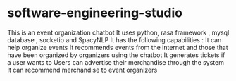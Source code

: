 # software-engineering-studio
This is an event organization chatbot
It uses python, rasa framework , mysql database , socketio and SpacyNLP 
It has the following capabilities : 
It can help organize events
It recommends events from the internet and those that have been organized by organizers using the chatbot
It generates tickets if a user wants to
Users can advertise their merchandise through the system
It can recommend merchandise to event organizers
